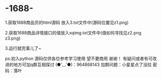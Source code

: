 # -1688-

1.获取1688商品页的html源码 放入3.txt文件中(源码位置见z1.png)

2.获取1688商品详情接口的值放入xqimg.txt文件中(值如何寻找见z2.png z3.png)

3.运行就完事儿了~

ps:初入python 源码仅供各位参考学习使用 望不要商用 谢谢！ 有疑问或者有可改进的地方可加q群互相探讨 (●'◡'●)：964868143 加群问题：小星星点了没拉 密码：落叶
